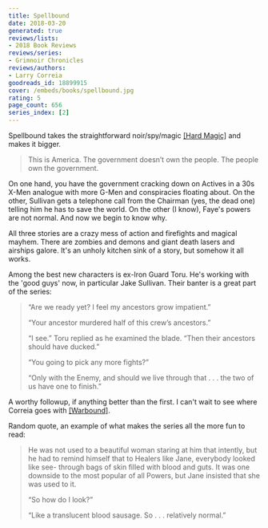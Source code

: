 ```yaml
---
title: Spellbound
date: 2018-03-20
generated: true
reviews/lists:
- 2018 Book Reviews
reviews/series:
- Grimnoir Chronicles
reviews/authors:
- Larry Correia
goodreads_id: 18899915
cover: /embeds/books/spellbound.jpg
rating: 5
page_count: 656
series_index: [2]
---
```

Spellbound takes the straightforward noir/spy/magic [[Hard Magic]]() and makes it bigger.  

> This is America. The government doesn’t own the people. The people own the government.

<!--more-->

On one hand, you have the government cracking down on Actives in a 30s X-Men analogue with more G-Men and conspiracies floating about. On the other, Sullivan gets a telephone call from the Chairman (yes, the dead one) telling him he has to save the world. On the other (I know), Faye's powers are not normal. And now we begin to know why.  

All three stories are a crazy mess of action and firefights and magical mayhem. There are zombies and demons and giant death lasers and airships galore. It's an unholy kitchen sink of a story, but somehow it all works.  

Among the best new characters is ex-Iron Guard Toru. He's working with the 'good guys' now, in particular Jake Sullivan. Their banter is a great part of the series:  

> “Are we ready yet? I feel my ancestors grow impatient.”  
>
> “Your ancestor murdered half of this crew’s ancestors.”  
>
> “I see.” Toru replied as he examined the blade. “Then their ancestors should have ducked.”  
>
> “You going to pick any more fights?”  
>
> “Only with the Enemy, and should we live through that . . . the two of us have one to finish.”  

A worthy followup, if anything better than the first. I can't wait to see where Correia goes with [[Warbound]]().  

Random quote, an example of what makes the series all the more fun to read:  

> He was not used to a beautiful woman staring at him that intently, but he had to remind himself that to Healers like Jane, everybody looked like see- through bags of skin filled with blood and guts. It was one downside to the most popular of all Powers, but Jane insisted that she was used to it.  
>
> “So how do I look?”  
>
> “Like a translucent blood sausage. So . . . relatively normal.”
